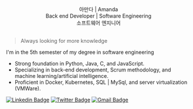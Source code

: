 <div align="center">
  아만다 | Amanda <br />
  Back end Developer | Software Engineering <br />
  소프트웨어 엔지니어
</div>
<br />

> Always looking for more knowledge

I'm in the 5th semester of my degree in software engineering
+ Strong foundation in Python, Java, C, and JavaScript.
+ Specializing in back-end development, Scrum methodology, and machine learning/artificial intelligence.
+ Proficient in Docker, Kubernetes, SQL | MySql, and server virtualization (VMWare).

[![Linkedin Badge](https://img.shields.io/badge/-Amanda%20Borges-1e1e1e?style=flat-square&logo=Linkedin&logoColor=white&link=https://www.linkedin.com/in/amandadecassiaborges/)](https://www.linkedin.com/in/amandadecassiaborges/) 
[![Twitter Badge](https://img.shields.io/badge/-@amanda_borgeses-1e1e1e?style=flat-square&labelColor=1e1e1e&logo=twitter&logoColor=white&link=https://twitter.com/amanda_esborges)](https://twitter.com/amanda_esborges) 
[![Gmail Badge](https://img.shields.io/badge/-contatoamandaborgessoftware@gmail.com-1e1e1e?style=flat-square&logo=Gmail&logoColor=white&link=mailto:contatoamandaborgessoftware@gmail.com)](mailto:contatoamandaborgessoftware@gmail.com)




